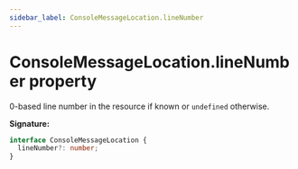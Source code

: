 ```yaml
---
sidebar_label: ConsoleMessageLocation.lineNumber
---
```


# ConsoleMessageLocation.lineNumber property

0-based line number in the resource if known or `undefined` otherwise.

**Signature:**

```typescript
interface ConsoleMessageLocation {
  lineNumber?: number;
}
```
